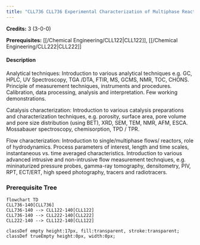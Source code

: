 ```yaml
---
title: "CLL736 CLL736 Experimental Characterization of Multiphase Reactors"
---
```

**Credits:** 3 (3-0-0)

**Prerequisites:** [[/Chemical Engineering/CLL122|CLL122]], [[/Chemical Engineering/CLL222|CLL222]]

#### Description
Analytical techniques: Introduction to various analytical techniques e.g. GC, HPLC, UV Spectroscopy, TGA /DTA, FTIR, MS, GCMS, NMR, TOC, CHONS. Principle of measurement techniques, instruments and procedures. Calibration, data processing, analysis and interpretation. Few working demonstrations.

Catalysis characterization: Introduction to various catalysis preparations and characterization techniques, e.g. porosity, surface area, pore volume and pore size distribution (using BET), XRD, SEM, TEM, NMR, AFM, ESCA. Mossabauer spectroscopy, chemisorption, TPD / TPR.

Flow characterization: Introduction to single/multiphase flows/ reactors, role of hydrodynamics. Process parameters of interest, length and time scales, instantaneous vs. time averaged characteristics. Introduction to various advanced intrusive and non-intrusive flow measurement technqiues, e.g. mininaturized pressure probes, gamma-ray tomography, densitometry, PIV, RPT, ECT/ERT, high speed photography, tracers and radiotracers.

### Prerequisite Tree

```mermaid
flowchart TD
CLL736-140[CLL736]
CLL736-140 --> CLL122-140[CLL122]
CLL736-140 --> CLL222-140[CLL222]
CLL222-140 --> CLL122-140[CLL122]

classDef empty height:17px, fill:transparent, stroke:transparent;
classDef trueEmpty height:0px, width:0px;
```